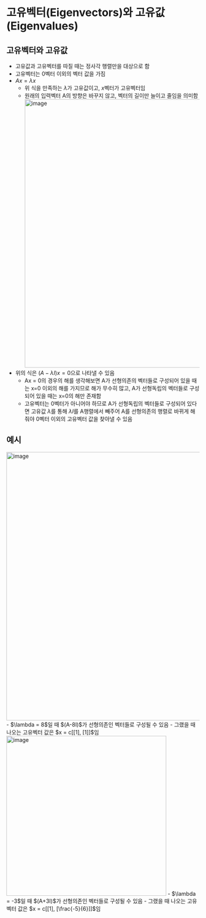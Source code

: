 # 고유벡터(Eigenvectors)와 고유값(Eigenvalues)

## 고유벡터와 고유값

- 고유값과 고유벡터를 따질 때는 정사각 행렬만을 대상으로 함
- 고유벡터는 0벡터 이외의 벡터 값을 가짐
- $Ax = \lambda x$
  - 위 식을 만족하는 $\lambda$가 고유값이고, $x$벡터가 고유벡터임
  - 원래의 입력벡터 A의 방향은 바꾸지 않고, 벡터의 길이만 늘이고 줄임을 의미함
    <img width="700" alt="image" src="https://github.com/y100861/Linear_Algebra/assets/107607076/6db761de-e0f9-46d7-b89e-e1725fa953a0">
- 위의 식은 $(A-\lambda I)x = 0$으로 나타낼 수 있음  
  - Ax = 0의 경우의 해를 생각해보면 A가 선형의존의 벡터들로 구성되어 있을 때는 x=0 이외의 해를 가지므로 해가 무수히 많고, A가 선형독립의 벡터들로 구성되어 있을 때는 x=0의 해만 존재함
  - 고유벡터는 0벡터가 아니어야 하므로 A가 선형독립의 벡터들로 구성되어 있다면 고유값 $\lambda$를 통해 $\lambda I$를 A행렬에서 빼주어 A를 선형의존의 행렬로 바뀌게 해줘야 0벡터 이외의 고유벡터 값을 찾아낼 수 있음


## 예시

<img width="700" alt="image" src="https://github.com/y100861/Linear_Algebra/assets/107607076/5fa3dbec-be6b-43b1-860d-1c9bfb4d72e5">
- $\lambda = 8$일 때 $(A-8I)$가 선형의존인 벡터들로 구성될 수 있음
- 그랬을 때 나오는 고유벡터 값은 $x = c[[1], [1]]$임

<img width="417" alt="image" src="https://github.com/y100861/Linear_Algebra/assets/107607076/bddbfb87-f55a-48bf-a0b1-4a504e2a85ce">
- $\lambda = -3$일 때 $(A+3I)$가 선형의존인 벡터들로 구성될 수 있음
- 그랬을 때 나오는 고유벡터 값은 $x = c[[1], [\frac{-5}{6}]]$임
